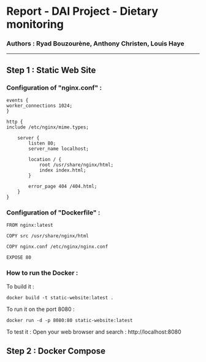 # Report - DAI Project - Dietary monitoring
### Authors : Ryad Bouzourène, Anthony Christen, Louis Haye
---
## Step 1 : Static Web Site
### Configuration of "nginx.conf" :
````
events {
worker_connections 1024;
}

http {
include /etc/nginx/mime.types;

    server {
        listen 80;
        server_name localhost;

        location / {
            root /usr/share/nginx/html;
            index index.html;
        }

        error_page 404 /404.html;
    }
}
````

### Configuration of "Dockerfile" :
````
FROM nginx:latest

COPY src /usr/share/nginx/html

COPY nginx.conf /etc/nginx/nginx.conf

EXPOSE 80
````

### How to run the Docker : 
To build it : 
````
docker build -t static-website:latest .
````
To run it on the port 8080 :
````
docker run -d -p 8080:80 static-website:latest
````
To test it : 
Open your web browser and search : http://localhost:8080

## Step 2 : Docker Compose
